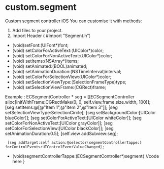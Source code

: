 # custom.segment
Custom segment controller iOS
You can customise it with methods:

1. Add files to your project. 
2. Import Header   ( #import "Segment.h")



- (void)setFont:(UIFont*)font;
- (void) setColorForActiveText:(UIColor*)color;
- (void) setColorForNonActiveText:(UIColor*)color;
- (void) setItems:(NSArray*)items;
- (void) setAnimated:(BOOL)animated;
- (void) setAnimationDuration:(NSTimeInterval)interval;
- (void) setColorForSelectionView:(UIColor*)color;
- (void) setSelectionViewType:(SelectionFrameType)type;
- (void) setSelectionViewFrame:(CGRect)frame;

Example : 
ECSegmentController * seg = [[ECSegmentController alloc]initWithFrame:CGRectMake(0, 0, self.view.frame.size.width, 100)];
	[seg setItems:@[@"Item 1",@"Item 2",@"Item 3"]];
	[seg setSelectionViewType:SelectionCircle];
	[seg setBackgroundColor:[UIColor blueColor]];
	[seg setColorForActiveText:[UIColor whiteColor]];
	[seg setColorForNonActiveText:[UIColor grayColor]];
	[seg setColorForSelectionView:[UIColor blackColor]];
	[seg setAnimationDuration:0.5];
	[self.view addSubview:seg];
	 
	 [seg addTarget:self action:@selector(segmentControllerTappe:) forControlEvents:UIControlEventValueChanged];
- (void)segmentControllerTappe:(ECSegmentController*)segment{
//code here
}
	
	
	
